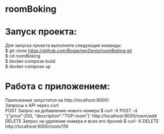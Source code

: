 # roomBoking
# Запуск проекта:
Для запуска проекта выполните следующие команды:
<br>
$ git clone https://github.com/BogachevDenis/roomBoking.git
<br>
$ cd roomBoking
<br>
$ docker-compose build
<br>
$ docker-compose up
<br>
# Работа с приложением:
Приложение запустится на http://localhost:9000/
<br>
Запросы к API через curl:
<br>
POST Запрос на добавление нового номера
$ curl -X POST -d '{"price":200, "description":"TOP-room"}'  http://localhost:9000/room/add
<br>
DELETE  Запрос на удаление номера и всех его броней
$ curl -X DELETE  http://localhost:9000/room/119

